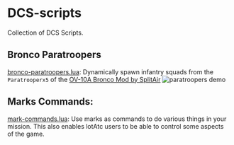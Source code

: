 # DCS-scripts
 Collection of DCS Scripts.

## Bronco Paratroopers
 [bronco-paratroopers.lua](bronco-paratroopers.lua): Dynamically spawn infantry squads from the `Paratrooperx5` of the [OV-10A Bronco Mod by SplitAir](https://splitair.gumroad.com/l/fwzxn)
 ![paratroopers demo](videos/BroncoParatroopers.gif "Paratroopers Demo")

## Marks Commands:
[mark-commands.lua](mark-commands.lua): Use marks as commands to do various things in your mission. This also enables lotAtc users to be able to control some aspects of the game.
